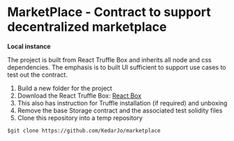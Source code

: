 MarketPlace - Contract to support decentralized marketplace
===========================================================

**Local instance**

The project is built from React Truffle Box and inherits all node and css dependencies. The emphasis is to built UI sufficient to support use cases to test out the contract.

1. Build a new folder for the project
2. Download the React Truffle Box: [React Box](https://truffleframework.com/boxes/react)
3. This also has instruction for Truffle installation (if required) and unboxing
4. Remove the base Storage contract and the associated test solidity files
5. Clone this repository into a temp repository
```
$git clone https://github.com/KedarJo/marketplace
```
